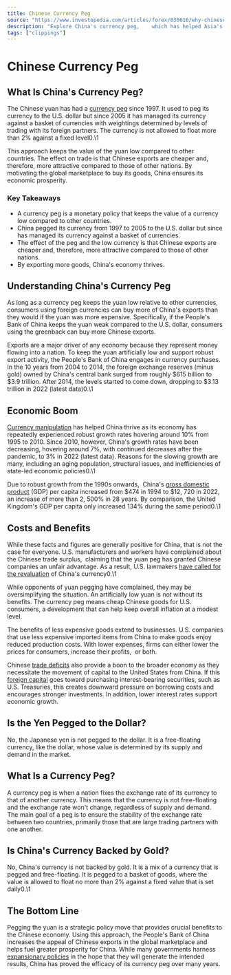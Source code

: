 ```yaml
---
title: Chinese Currency Peg
source: "https://www.investopedia.com/articles/forex/030616/why-chinese-yuan-pegged.asp"
description: "Explore China's currency peg,    which has helped Asia's largest economy enjoy robust growth and continued prosperity by making the nation's exports cheaper."
tags: ["clippings"]
---
```


# Chinese Currency Peg
## What Is China's Currency Peg?

The Chinese yuan has had a [currency peg](https://www.investopedia.com/terms/c/currency-peg.asp) since 1997. It used to peg its currency to the U.S. dollar but since 2005 it has managed its currency against a basket of currencies with weightings determined by levels of trading with its foreign partners. The currency is not allowed to float more than 2% against a fixed level0.\1

This approach keeps the value of the yuan low compared to other countries. The effect on trade is that Chinese exports are cheaper and,  therefore,  more attractive compared to those of other nations. By motivating the global marketplace to buy its goods,  China ensures its economic prosperity.

### Key Takeaways

- A currency peg is a monetary policy that keeps the value of a currency low compared to other countries.
- China pegged its currency from 1997 to 2005 to the U.S. dollar but since has managed its currency against a basket of currencies.
- The effect of the peg and the low currency is that Chinese exports are cheaper and,  therefore,  more attractive compared to those of other nations.
- By exporting more goods,  China's economy thrives.

## Understanding China's Currency Peg

As long as a currency peg keeps the yuan low relative to other currencies,  consumers using foreign currencies can buy more of China's exports than they would if the yuan was more expensive. Specifically,  if the People's Bank of China keeps the yuan weak compared to the U.S. dollar,  consumers using the greenback can buy more Chinese exports.

Exports are a major driver of any economy because they represent money flowing into a nation. To keep the yuan artificially low and support robust export activity,  the People's Bank of China engages in currency purchases. In the 10 years from 2004 to 2014,  the foreign exchange reserves (minus gold) owned by China's central bank surged from roughly $615 billion to $3.9 trillion. After 2014,  the levels started to come down,  dropping to $3.13 trillion in 2022 (latest data)0.\1

## Economic Boom

[Currency manipulation](https://www.investopedia.com/articles/forex/061115/yuan-vs-rmb-understanding-difference.asp) has helped China thrive as its economy has repeatedly experienced robust growth rates hovering around 10% from 1995 to 2010. Since 2010,  however,  China's growth rates have been decreasing,  hovering around 7%,  with continued decreases after the pandemic,  to 3% in 2022 (latest data). Reasons for the slowing growth are many,  including an aging population,  structural issues,  and inefficiencies of state-led economic policies0.\1

Due to robust growth from the 1990s onwards,    China's [gross domestic product](https://www.investopedia.com/terms/g/gdp.asp) (GDP) per capita increased from $474 in 1994 to $12,  720 in 2022,  an increase of more than 2,  500% in 28 years. By comparison,  the United Kingdom's GDP per capita only increased 134% during the same period0.\1

## Costs and Benefits

While these facts and figures are generally positive for China,  that is not the case for everyone. U.S. manufacturers and workers have complained about the Chinese trade surplus,    claiming that the yuan peg has granted Chinese companies an unfair advantage. As a result,  U.S. lawmakers [have called for the revaluation](https://www.investopedia.com/articles/forex/09/chinas-peg-to-the-dollar.asp) of China's currency0.\1

While opponents of yuan pegging have complained,  they may be oversimplifying the situation. An artificially low yuan is not without its benefits. The currency peg means cheap Chinese goods for U.S. consumers,  a development that can help keep overall inflation at a modest level.

The benefits of less expensive goods extend to businesses. U.S. companies that use less expensive imported items from China to make goods enjoy reduced production costs. With lower expenses,  firms can either lower the prices for consumers,  increase their profits,    or both.

Chinese [trade deficits](https://www.investopedia.com/terms/t/trade_deficit.asp) also provide a boon to the broader economy as they necessitate the movement of capital to the United States from China. If this [foreign capital](https://www.investopedia.com/terms/f/foreign-investment.asp) goes toward purchasing interest-bearing securities,  such as U.S. Treasuries,  this creates downward pressure on borrowing costs and encourages stronger investments. In addition,  lower interest rates support economic growth.

## Is the Yen Pegged to the Dollar?

No,  the Japanese yen is not pegged to the dollar. It is a free-floating currency,  like the dollar,  whose value is determined by its supply and demand in the market.

## What Is a Currency Peg?

A currency peg is when a nation fixes the exchange rate of its currency to that of another currency. This means that the currency is not free-floating and the exchange rate won't change,  regardless of supply and demand. The main goal of a peg is to ensure the stability of the exchange rate between two countries,  primarily those that are large trading partners with one another.

## Is China's Currency Backed by Gold?

No,  China's currency is not backed by gold. It is a mix of a currency that is pegged and free-floating. It is pegged to a basket of goods,  where the value is allowed to float no more than 2% against a fixed value that is set daily0.\1

## The Bottom Line

Pegging the yuan is a strategic policy move that provides crucial benefits to the Chinese economy. Using this approach,  the People's Bank of China increases the appeal of Chinese exports in the global marketplace and helps fuel greater prosperity for China. While many governments harness [expansionary policies](https://www.investopedia.com/terms/e/expansionary_policy.asp) in the hope that they will generate the intended results,  China has proved the efficacy of its currency peg over many years.
